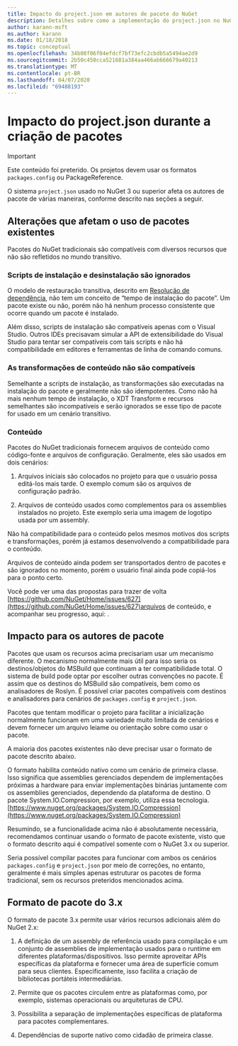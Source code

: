```yaml
---
title: Impacto do project.json em autores de pacote do NuGet
description: Detalhes sobre como a implementação do project.json no NuGet 3.x afeta autores de pacote, como recursos incompatíveis, conteúdo e formato do pacote.
author: karann-msft
ms.author: karann
ms.date: 01/18/2018
ms.topic: conceptual
ms.openlocfilehash: 34b08f06f04efdcf7bf73efc2cbdb5a5494ae2d9
ms.sourcegitcommit: 2b50c450cca521681a384aa466ab666679a40213
ms.translationtype: MT
ms.contentlocale: pt-BR
ms.lasthandoff: 04/07/2020
ms.locfileid: "69488193"
---
```

# <a name="impact-of-projectjson-when-creating-packages"></a>Impacto do project.json durante a criação de pacotes

> [!Important]
> Este conteúdo foi preterido. Os projetos devem usar os formatos `packages.config` ou PackageReference.

O sistema `project.json` usado no NuGet 3 ou superior afeta os autores de pacote de várias maneiras, conforme descrito nas seções a seguir.

## <a name="changes-affecting-existing-packages-usage"></a>Alterações que afetam o uso de pacotes existentes

Pacotes do NuGet tradicionais são compatíveis com diversos recursos que não são refletidos no mundo transitivo.

### <a name="install-and-uninstall-scripts-are-ignored"></a>Scripts de instalação e desinstalação são ignorados

O modelo de restauração transitiva, descrito em [Resolução de dependência](../concepts/dependency-resolution.md#dependency-resolution-with-packagereference), não tem um conceito de “tempo de instalação do pacote”. Um pacote existe ou não, porém não há nenhum processo consistente que ocorre quando um pacote é instalado.

Além disso, scripts de instalação são compatíveis apenas com o Visual Studio. Outros IDEs precisavam simular a API de extensibilidade do Visual Studio para tentar ser compatíveis com tais scripts e não há compatibilidade em editores e ferramentas de linha de comando comuns.

### <a name="content-transforms-are-not-supported"></a>As transformações de conteúdo não são compatíveis

Semelhante a scripts de instalação, as transformações são executadas na instalação do pacote e geralmente não são idempotentes. Como não há mais nenhum tempo de instalação, o XDT Transform e recursos semelhantes são incompatíveis e serão ignorados se esse tipo de pacote for usado em um cenário transitivo.

### <a name="content"></a>Conteúdo

Pacotes do NuGet tradicionais fornecem arquivos de conteúdo como código-fonte e arquivos de configuração. Geralmente, eles são usados em dois cenários:

1. Arquivos iniciais são colocados no projeto para que o usuário possa editá-los mais tarde. O exemplo comum são os arquivos de configuração padrão.

1. Arquivos de conteúdo usados como complementos para os assemblies instalados no projeto. Este exemplo seria uma imagem de logotipo usada por um assembly.

Não há compatibilidade para o conteúdo pelos mesmos motivos dos scripts e transformações, porém já estamos desenvolvendo a compatibilidade para o conteúdo.

Arquivos de conteúdo ainda podem ser transportados dentro de pacotes e são ignorados no momento, porém o usuário final ainda pode copiá-los para o ponto certo.

Você pode ver uma das propostas para trazer de volta [https://github.com/NuGet/Home/issues/627](https://github.com/NuGet/Home/issues/627)arquivos de conteúdo, e acompanhar seu progresso, aqui: .

## <a name="impact-for-package-authors"></a>Impacto para os autores de pacote

Pacotes que usam os recursos acima precisariam usar um mecanismo diferente. O mecanismo normalmente mais útil para isso seria os destinos/objetos do MSBuild que continuam a ter compatibilidade total. O sistema de build pode optar por escolher outras convenções no pacote. É assim que os destinos do MSBuild são compatíveis, bem como os analisadores de Roslyn. É possível criar pacotes compatíveis com destinos e analisadores para cenários de `packages.config` e `project.json`.

Pacotes que tentam modificar o projeto para facilitar a inicialização normalmente funcionam em uma variedade muito limitada de cenários e devem fornecer um arquivo leiame ou orientação sobre como usar o pacote.

A maioria dos pacotes existentes não deve precisar usar o formato de pacote descrito abaixo.

O formato habilita conteúdo nativo como um cenário de primeira classe. Isso significa que assemblies gerenciados dependem de implementações próximas a hardware para enviar implementações binárias juntamente com os assemblies gerenciados, dependendo da plataforma de destino. O pacote System.IO.Compression, por exemplo, utiliza essa tecnologia. [https://www.nuget.org/packages/System.IO.Compression](https://www.nuget.org/packages/System.IO.Compression)

Resumindo, se a funcionalidade acima não é absolutamente necessária, recomendamos continuar usando o formato de pacote existente, visto que o formato descrito aqui é compatível somente com o NuGet 3.x ou superior.

Seria possível compilar pacotes para funcionar com ambos os cenários `packages.config` e `project.json` por meio de correções, no entanto, geralmente é mais simples apenas estruturar os pacotes de forma tradicional, sem os recursos preteridos mencionados acima.

## <a name="3x-package-format"></a>Formato de pacote do 3.x

O formato de pacote 3.x permite usar vários recursos adicionais além do NuGet 2.x:

1. A definição de um assembly de referência usado para compilação e um conjunto de assemblies de implementação usados para o runtime em diferentes plataformas/dispositivos. Isso permite aproveitar APIs específicas da plataforma e fornecer uma área de superfície comum para seus clientes. Especificamente, isso facilita a criação de bibliotecas portáteis intermediárias.

1. Permite que os pacotes circulem entre as plataformas como, por exemplo, sistemas operacionais ou arquiteturas de CPU.

1. Possibilita a separação de implementações específicas de plataforma para pacotes complementares.

1. Dependências de suporte nativo como cidadão de primeira classe.
